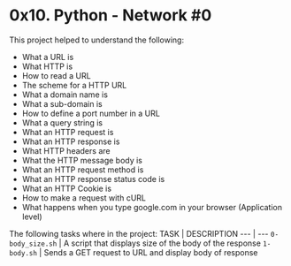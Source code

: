 # 0x10. Python - Network #0
This project helped to understand the following:
- What a URL is
- What HTTP is
- How to read a URL
- The scheme for a HTTP URL
- What a domain name is
- What a sub-domain is
- How to define a port number in a URL
- What a query string is
- What an HTTP request is
- What an HTTP response is
- What HTTP headers are
- What the HTTP message body is
- What an HTTP request method is
- What an HTTP response status code is
- What an HTTP Cookie is
- How to make a request with cURL
- What happens when you type google.com in your browser (Application level)

The following tasks where in the project:
TASK | DESCRIPTION
--- | ---
`0-body_size.sh` | A script that displays size of the body of the response
`1-body.sh` | Sends a GET request to URL and display body of response
